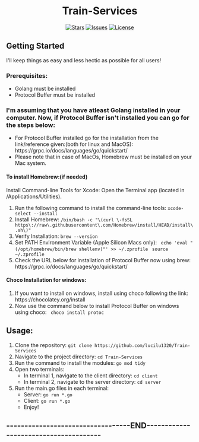 <!DOCTYPE html>
<html>
<head>
  <meta charset="utf-8">
  
</head>
<body>

  <h1 align="center">Train-Services</h1>

  <p align="center">
    <a href="https://github.com/lucilu1320/Train-Services"><img src="https://img.shields.io/github/stars/lucilu1320/Train-Services?style=flat-square" alt="Stars"></a>
    <a href="https://github.com/lucilu1320/Train-Services/issues"><img src="https://img.shields.io/github/issues/lucilu1320/Train-Services?style=flat-square" alt="Issues"></a>
    <a href="https://github.com/lucilu1320/Train-Services/blob/master/LICENSE"><img src="https://img.shields.io/github/license/lucilu1320/Train-Services?style=flat-square" alt="License"></a>
  </p>

  <h2>Getting Started</h2>

  <p>I'll keep things as easy and less hectic as possible for all users!</p>

  <h3>Prerequisites:</h3>

  <ul>
    <li>Golang must be installed</li>
    <li>Protocol Buffer must be installed</li>
  </ul>



  <h3>I'm assuming that you have atleast Golang installed in your computer.
     Now, if Protocol Buffer isn't installed you can go for the steps below:</h3>

  <ul>
    <li>For Protocol Buffer installed go for the installation from the link/reference given:(both for linux and MacOS): https://grpc.io/docs/languages/go/quickstart/</li>
    <li>Please note that in case of MacOs, Homebrew must be installed on your Mac system.</li>
  </ul>

  <h4>To install Homebrew:(if needed)</h4>
  <p> Install Command-line Tools for Xcode:
    Open the Terminal app (located in /Applications/Utilities).</p>

  <ol>
    
  <li>Run the following command to install the command-line tools:
      <code>xcode-select --install</code> </li>
    <li>Install Homebrew:
      <code>/bin/bash -c "<span class="math-inline">\(curl \-fsSL https\://raw\.githubusercontent\.com/Homebrew/install/HEAD/install\.sh\)"</code> </li>
        
<li>Verify Installation:
<code>brew --version</code>
</li>
<li>Set PATH Environment Variable (Apple Silicon Macs only):
<code> echo 'eval "</span>(/opt/homebrew/bin/brew shellenv)"' >> ~/.zprofile </code>
      <code>source ~/.zprofile </code>
    </li>
<li> Check the URL below for installation of Protocol Buffer now using brew: https://grpc.io/docs/languages/go/quickstart/</li>
  </ol>

<h4>Choco Installation for windows:</h4>
<ol>
<li> If you want to install on windows, install using choco following the link: https://chocolatey.org/install </li>
<li>Now use the command below to install Protocol Buffer on windows using choco: <code> choco install protoc </code> </li>

  
</ol>

  <h2>Usage:</h2>

  <ol>
    <li>Clone the repository:
      <code>git clone https://github.com/lucilu1320/Train-Services</code>
    </li>
    <li>Navigate to the project directory:
      <code>cd Train-Services</code>
      
   </li>
   <li>Run the command to install the modules:
     <code>go mod tidy</code>
   </li>
    <li>Open two terminals:
      <ul>
        <li>In terminal 1, navigate to the client directory:
          <code>cd client</code>
        </li>
        <li>In terminal 2, navigate to the server directory:
          <code>cd server</code>
        </li>
      </ul>
    </li>
    <li>Run the main.go files in each terminal:
      <ul>
        <li>Server: <code>go run *.go</code></li>
        <li>Client: <code>go run *.go</code></li>
        <li>Enjoy!</li>
        
  </ul>
    </li>
  </ol>
<h2>----------------------------------END--------------------------------------</h2>
